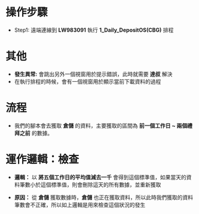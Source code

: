 # 操作步驟
- Step1: 遠端連線到 **LW983091** 執行 **1_Daily_DepositOS(CBG)** 排程

# 其他
- **發生異常:** 會跳出另外一個視窗用於提示錯誤，此時就需要 **達叔** 解決
- 在執行排程的時候，會有一個視窗用於顯示當前下載資料的過程

# 流程
- 我們的腳本會去獲取 **倉儲** 的資料，主要獲取的區間為 **前一個工作日 ~ 兩個禮拜之前** 的數據。

# 運作邏輯：檢查
- **邏輯：** 以 **將五個工作日的平均值減去一千** 會得到這個標準值，如果當天的資料筆數小於這個標準值，則會刪除這天的所有數據，並重新獲取

- **原因：** 從 **倉儲** 獲取數據時，**倉儲** 也正在獲取資料，所以此時我們獲取的資料筆數會不正確，所以如上邏輯是用來檢查這個狀況的發生